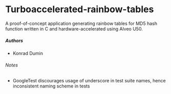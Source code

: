# Turboaccelerated-rainbow-tables

A proof-of-concept application generating rainbow tables for MD5 hash function written in C and hardware-accelerated using Alveo U50.

##### Authors
- Konrad Dumin

###### Notes
- GoogleTest discourages usage of underscore in test suite names, hence inconsistent naming scheme in tests